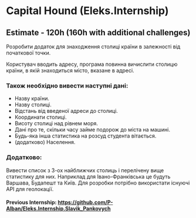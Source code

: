 # Capital Hound (Eleks.Internship)
## Estimate - 120h (160h with additional challenges)
Розробити додаток для знаходження столиці країни в залежності від початкової точки.

Користувач вводить адресу, програма повинна вичислити столицю країни, в якій знаходиться місто, вказане в адресі.

### Також необхідно вивести наступні дані:
* Назву країни.
* Назву столиці.
* Відстань від введеної адреси до столиці.
* Координати столиці.
* Висоту столиці над рівнем моря.
* Дані про те, скільки часу займе подорож до міста на машині.
* Будь-яка інша статистика на розсуд студента вітається.
* (додатково) Населення.
### Додатково:
Вивести список з 3-ох найближчих столиць і перелічену вище статистику для них. Наприклад для Івано-Франківська це будуть Варшава, Будапешт та Київ.
Для розробки потрібно використати існуючі API для геолокації.


#### Previous Internship: https://github.com/P-Alban/Eleks.Internship.Slavik_Pankovych
